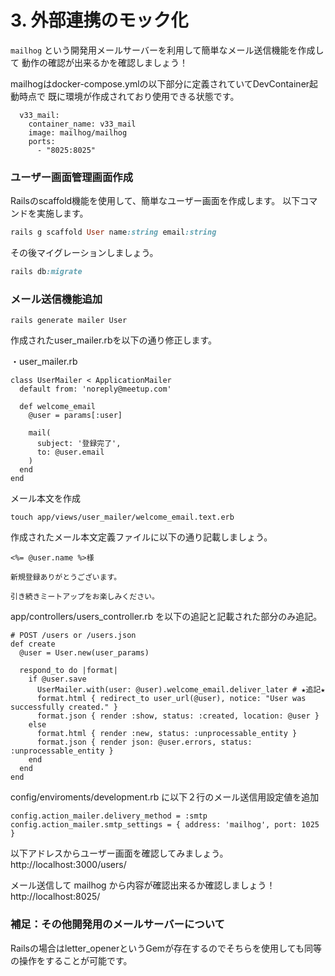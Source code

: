 # 3. 外部連携のモック化

<!-- toc -->

`mailhog` という開発用メールサーバーを利用して簡単なメール送信機能を作成して
動作の確認が出来るかを確認しましょう！

mailhogはdocker-compose.ymlの以下部分に定義されていてDevContainer起動時点で
既に環境が作成されており使用できる状態です。

```
  v33_mail:
    container_name: v33_mail
    image: mailhog/mailhog
    ports:
      - "8025:8025"
```

### ユーザー画面管理画面作成
Railsのscaffold機能を使用して、簡単なユーザー画面を作成します。
以下コマンドを実施します。

```Ruby
rails g scaffold User name:string email:string
```

その後マイグレーションしましょう。

```Ruby
rails db:migrate
```

### メール送信機能追加

```
rails generate mailer User
```

作成されたuser_mailer.rbを以下の通り修正します。

・user_mailer.rb
```
class UserMailer < ApplicationMailer
  default from: 'noreply@meetup.com'

  def welcome_email
    @user = params[:user]

    mail(
      subject: '登録完了',
      to: @user.email
    )
  end
end
```

メール本文を作成
```
touch app/views/user_mailer/welcome_email.text.erb
```

作成されたメール本文定義ファイルに以下の通り記載しましょう。
```
<%= @user.name %>様

新規登録ありがとうございます。

引き続きミートアップをお楽しみください。

```

app/controllers/users_controller.rb
を以下の追記と記載された部分のみ追記。

```
# POST /users or /users.json
def create
  @user = User.new(user_params)

  respond_to do |format|
    if @user.save
      UserMailer.with(user: @user).welcome_email.deliver_later # ★追記★
      format.html { redirect_to user_url(@user), notice: "User was successfully created." }
      format.json { render :show, status: :created, location: @user }
    else
      format.html { render :new, status: :unprocessable_entity }
      format.json { render json: @user.errors, status: :unprocessable_entity }
    end
  end
end
```

config/enviroments/development.rb
に以下２行のメール送信用設定値を追加
```
config.action_mailer.delivery_method = :smtp
config.action_mailer.smtp_settings = { address: 'mailhog', port: 1025 }
```

以下アドレスからユーザー画面を確認してみましょう。
http://localhost:3000/users/


メール送信して mailhog から内容が確認出来るか確認しましょう！
http://localhost:8025/


### 補足：その他開発用のメールサーバーについて
Railsの場合はletter_openerというGemが存在するのでそちらを使用しても同等の操作をすることが可能です。

